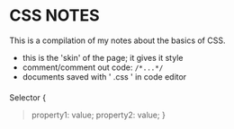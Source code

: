 # CSS NOTES
This is a compilation of my notes about the basics of CSS.<br>
* this is the 'skin' of the page; it gives it style
* comment/comment out code: `/*...*/`
* documents saved with ' .css ' in code editor

#### 
Selector { <br>
>property1: value;
>property2: value;
}